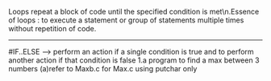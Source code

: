 Loops repeat a block of code until the specified condition is met\n.Essence of loops : to  execute a statement or group of statements multiple times without repetition of code.
*************************************************************
#IF..ELSE
--> perform an action if a single condition is true and to perform another action if that condition is false
1.a program to find a max between 3 numbers 
(a)refer to  Maxb.c for Max.c using putchar only
